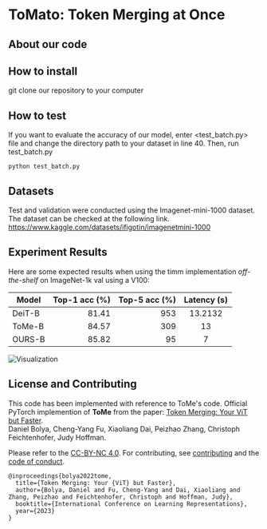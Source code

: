 # ToMato: Token Merging at Once

## About our code


## How to install

git clone our repository to your computer

## How to test
If you want to evaluate the accuracy of our model, enter <test_batch.py> file and change the directory path to your dataset in line 40.
Then, run test_batch.py

```
python test_batch.py
```


## Datasets
Test and validation were conducted using the Imagenet-mini-1000 dataset. The dataset can be checked at the following link.
https://www.kaggle.com/datasets/ifigotin/imagenetmini-1000


## Experiment Results
Here are some expected results when using the timm implementation *off-the-shelf* on ImageNet-1k val using a V100:

| Model        | Top-1 acc (%) | Top-5 acc (%) |  Latency (s)|
|--------------|--------------:|--------------:|:-----------:|
| DeiT-B       |        81.41  |           953 |     13.2132 |
| ToMe-B       |        84.57  |           309 |          13 |
| OURS-B       |        85.82  |            95 |           7 |

![Visualization](https://github.com/Transformer04/ToMato/assets/81407149/d593a9ce-b0da-4af5-bbe2-c5231e905617)

## License and Contributing

This code has been implemented with reference to ToMe's code.
Official PyTorch implemention of **ToMe** from the paper: [Token Merging: Your ViT but Faster](https://arxiv.org/abs/2210.09461).  
Daniel Bolya, Cheng-Yang Fu, Xiaoliang Dai, Peizhao Zhang, Christoph Feichtenhofer, Judy Hoffman.

Please refer to the [CC-BY-NC 4.0](LICENSE). For contributing, see [contributing](CONTRIBUTING.md) and the [code of conduct](CODE_OF_CONDUCT.md).

```
@inproceedings{bolya2022tome,
  title={Token Merging: Your {ViT} but Faster},
  author={Bolya, Daniel and Fu, Cheng-Yang and Dai, Xiaoliang and Zhang, Peizhao and Feichtenhofer, Christoph and Hoffman, Judy},
  booktitle={International Conference on Learning Representations},
  year={2023}
}
```
